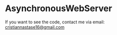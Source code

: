 # AsynchronousWebServer
If you want to see the code, contact me via email: cristiannastase16@gmail.com
